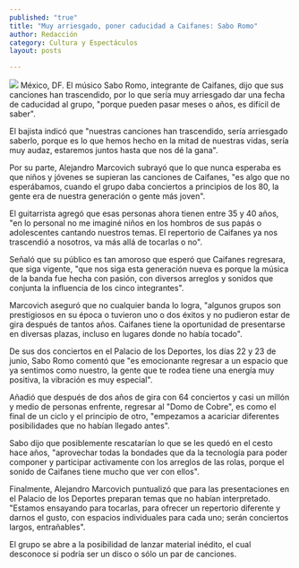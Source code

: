 ```yaml
---
published: "true"
title: "Muy arriesgado, poner caducidad a Caifanes: Sabo Romo"
author: Redacción
category: Cultura y Espectáculos
layout: posts

---
```


![](http://i.imgur.com/64OKxYgm.jpg)
México, DF. El músico Sabo Romo, integrante de Caifanes, dijo que sus canciones han trascendido, por lo que sería muy arriesgado dar una fecha de caducidad al grupo, "porque pueden pasar meses o años, es difícil de saber".

El bajista indicó que "nuestras canciones han trascendido, sería arriesgado saberlo, porque es lo que hemos hecho en la mitad de nuestras vidas, sería muy audaz, estaremos juntos hasta que nos dé la gana".

Por su parte, Alejandro Marcovich subrayó que lo que nunca esperaba es que niños y jóvenes se supieran las canciones de Caifanes, "es algo que no esperábamos, cuando el grupo daba conciertos a principios de los 80, la gente era de nuestra generación o gente más joven".

El guitarrista agregó que esas personas ahora tienen entre 35 y 40 años, "en lo personal no me imaginé niños en los hombros de sus papás o adolescentes cantando nuestros temas. El repertorio de Caifanes ya nos trascendió a nosotros, va más allá de tocarlas o no".

Señaló que su público es tan amoroso que esperó que Caifanes regresara, que siga vigente, "que nos siga esta generación nueva es porque la música de la banda fue hecha con pasión, con diversos arreglos y sonidos que conjunta la influencia de los cinco integrantes".

Marcovich aseguró que no cualquier banda lo logra, "algunos grupos son prestigiosos en su época o tuvieron uno o dos éxitos y no pudieron estar de gira después de tantos años. Caifanes tiene la oportunidad de presentarse en diversas plazas, incluso en lugares donde no había tocado".

De sus dos conciertos en el Palacio de los Deportes, los días 22 y 23 de junio, Sabo Romo comentó que "es emocionante regresar a un espacio que ya sentimos como nuestro, la gente que te rodea tiene una energía muy positiva, la vibración es muy especial".

Añadió que después de dos años de gira con 64 conciertos y casi un millón y medio de personas enfrente, regresar al "Domo de Cobre", es como el final de un ciclo y el principio de otro, "empezamos a acariciar diferentes posibilidades que no habían llegado antes".

Sabo dijo que posiblemente rescatarían lo que se les quedó en el cesto hace años, "aprovechar todas la bondades que da la tecnología para poder componer y participar activamente con los arreglos de las rolas, porque el sonido de Caifanes tiene mucho que ver con ellos".

Finalmente, Alejandro Marcovich puntualizó que para las presentaciones en el Palacio de los Deportes preparan temas que no habían interpretado. "Estamos ensayando para tocarlas, para ofrecer un repertorio diferente y darnos el gusto, con espacios individuales para cada uno; serán conciertos largos, entrañables".

El grupo se abre a la posibilidad de lanzar material inédito, el cual desconoce si podría ser un disco o sólo un par de canciones.
